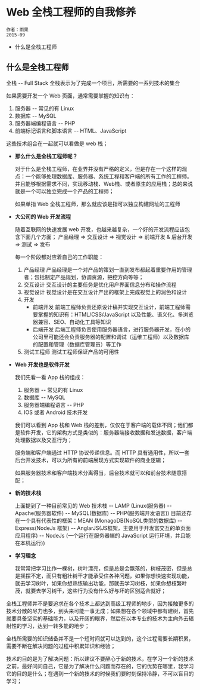 # Web 全栈工程师的自我修养

    作者：雨果
    2015-09

* 什么是全栈工程师

## 什么是全栈工程师

全栈 -- Full Stack
全栈表示为了完成一个项目，所需要的一系列技术的集合

如果需要开发一个 Web 页面，通常需要掌握的知识有：

1. 服务器 -- 常见的有 Linux
2. 数据库 -- MySQL
3. 服务器端编程语言 -- PHP
4. 前端标记语言和脚本语言 -- HTML、JavaScript

这些技术组合在一起就可以看做是 web 栈；

* __那么什么是全栈工程师呢？__

    对于什么是全栈工程师，在业界并没有严格的定义，但是存在一个这样的观点：一个能够处理数据库、服务器、系统工程和客户端的所有工作的工程师。并且能够根据需求不同，实现移动栈、Web栈、或者原生的应用栈；总的来说就是一个可以独立完成一个产品的工程师；

    如果单指 Web 全栈工程师，那么就应该是指可以独立构建网址的工程师

* __大公司的 Web 开发流程__

    随着互联网的快速发展 web 开发，也越来越复杂，一个好的开发流程应该包含下面几个方面；
    产品经理 => 交互设计 => 视觉设计 => 前端开发 & 后台开发 => 测试 => 发布

    每一个阶段都对应着自己的工作职能：

    1. 产品经理
        产品经理是一个对产品的策划一直到发布都起着重要作用的管理者；包括制定产品规划，协调资源，把控方向等等；
    2. 交互设计
        交互设计的主要任务是优化用户界面信息分布和操作流程
    3. 视觉设计
        视觉设计是在交互设计产出的框架上完成视觉上的润色和设计
    4. 开发
        * 前端开发
            前端工程师负责还原设计稿并实现交互设计，前端工程师需要掌握的知识有：HTML/CSS/JavaScript 以及性能、语义化、多浏览器兼容、SEO、自动化工具等知识
        * 后端开发
            后端工程师负责使用服务器语言，进行服务器开发，在小的公司里可能还会负责服务器的配置和调试（运维工程师）以及数据库的配置和管理（数据库管理员）等工作
    5. 测试工程师
        测试工程师保证产品的可用性

* __Web 开发也是软件开发__

    我们先看一看 App 栈的组成：
    1. 服务器 -- 常见的有 Linux
    2. 数据库 -- MySQL
    3. 服务器端编程语言 -- PHP
    4. IOS 或者 Android 技术开发

    我们可以看到 App 栈和 Web 栈的差别，仅仅在于客户端的载体不同；他们都是软件开发，它的架构方式是类似的：服务器端接收数据和发送数据，客户端处理数据以及交互行为；

    服务端和客户端通过 HTTP 协议传递信息。而 HTTP 具有通用性，所以一套后台开发技术，可以为所有的前端展现方式实现软件的商业逻辑；

    如果服务器技术和客户端技术分离得当，后台技术就可以和前台技术随意搭配；

* __新的技术栈__

    上面提到了一种目前常见的 Web 技术栈 -- LAMP (Linux(服务器) -- Apache(服务器软件) -- MySQL(数据库) -- PHP(服务端开发语言))
    目前还存在一个具有代表性的框架：MEAN (MonagoDB(NoSQL类型的数据库) -- Express(NodeJs 框架) -- AnglarJS(JS框架，主要用于开发富交互的单页面应用程序) -- NodeJs (一个运行在服务器端的 JavaScript 运行环境，并且能在本机运行))

* __学习理念__

    我常常把学习比作一棵树，树叶漂亮，但是总是会飘落的，树枝茂密，但是总是摇摆不定，而只有粗壮树干才能承受住各种问题，如果你想快速实现功能，就去学习树叶，如果你想熟练输出功能，那就去学习树枝，如果你想枝繁叶茂，就要去学习树干，这些行为没有什么好与坏的区别适合就好；

全栈工程师并不是要追求在各个技术上都达到高级工程师的地步，因为接触更多的技术分散的尽力也多，到头来可能一事无成；如果想在各个领域中都有建树，首先就要具备坚实的基础能力，以及开阔的眼界，然后在以本专业的技术为主向外去辐射性的学习，达到一转多能的地步；

全栈所需要的知识储备并不是一个短时间就可以达到的，这个过程需要长期积累，需要不断在解决问题的过程中积累知识和经验；

技术的目的是为了解决问题：所以建议不要醉心于新的技术，在学习一个新的技术之前，最好问问自己，它是为了解决什么问题而存在的，它的优势在哪里，我学习它的目的是什么；在遇到一个新的技术的时候我们要时刻保持冷静，不可以盲目的学习；


